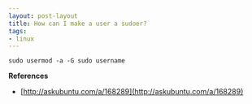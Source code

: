 ```yaml
---
layout: post-layout
title: How can I make a user a sudoer?
tags:
- linux
---
```


    sudo usermod -a -G sudo username

**References**

- [http://askubuntu.com/a/168289](http://askubuntu.com/a/168289)

